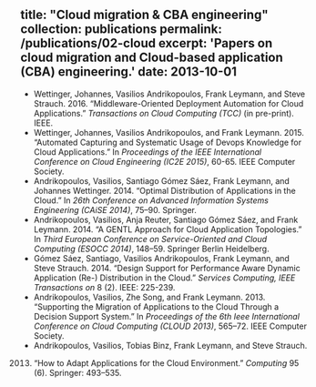 title: "Cloud migration & CBA engineering"
collection: publications
permalink: /publications/02-cloud
excerpt: 'Papers on cloud migration and Cloud-based application (CBA) engineering.'
date: 2013-10-01
---

* Wettinger, Johannes, Vasilios Andrikopoulos, Frank Leymann, and Steve
Strauch. 2016. “Middleware-Oriented Deployment Automation for Cloud
Applications.” _Transactions on Cloud Computing (TCC)_  (in pre-print).
IEEE.
* Wettinger, Johannes, Vasilios Andrikopoulos, and Frank Leymann. 2015.
“Automated Capturing and Systematic Usage of Devops Knowledge for Cloud
Applications.” In _Proceedings of the IEEE International Conference on
Cloud Engineering (IC2E 2015)_, 60-65. IEEE Computer Society.
* Andrikopoulos, Vasilios, Santiago Gómez Sáez, Frank Leymann, and
Johannes Wettinger. 2014. “Optimal Distribution of Applications in the
Cloud.” In _26th Conference on Advanced Information Systems Engineering
(CAiSE 2014)_, 75–90. Springer.
* Andrikopoulos, Vasilios, Anja Reuter, Santiago Gómez Sáez, and Frank
Leymann. 2014. “A GENTL Approach for Cloud Application Topologies.” In
_Third European Conference on Service-Oriented and Cloud Computing
(ESOCC 2014)_, 148–59. Springer Berlin Heidelberg.
*  Gómez Sáez, Santiago, Vasilios Andrikopoulos, Frank Leymann, and Steve
Strauch. 2014. “Design Support for Performance Aware Dynamic
Application (Re-) Distribution in the Cloud.” _Services Computing, IEEE
Transactions on_ 8 (2). IEEE: 225-239.
* Andrikopoulos, Vasilios, Zhe Song, and Frank Leymann. 2013. “Supporting
the Migration of Applications to the Cloud Through a Decision Support
System.” In _Proceedings of the 6th Ieee International Conference on
Cloud Computing (CLOUD 2013)_, 565–72. IEEE Computer Society.
* Andrikopoulos, Vasilios, Tobias Binz, Frank Leymann, and Steve Strauch.
2013. “How to Adapt Applications for the Cloud Environment.” _Computing_
95 (6). Springer: 493–535.


